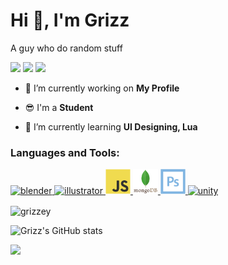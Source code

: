 <h1 align="left">Hi 👋, I'm Grizz</h1>
<p align="left">A guy who do random stuff</p>

![](https://komarev.com/ghpvc/?username=grizzey&label=Profile+Visits&style=for-the-badge) ![](https://img.shields.io/badge/Roblox%20Profile-4Hoursleft-red?style=for-the-badge&logo=roblox) ![](https://img.shields.io/badge/Twitter%20Profile-@Grizz__Oofficial-blue?style=for-the-badge&logo=twitter)
<!---https://yhype.me/github/profile-views--->

- 🔭 I’m currently working on **My Profile**

- 😎 I'm a **Student**

- 🌱 I’m currently learning **UI Designing, Lua**

<h3 align="left">Languages and Tools:</h3>
<p align="left"> <a href="https://www.blender.org/" target="_blank" rel="noreferrer"> <img src="https://download.blender.org/branding/community/blender_community_badge_white.svg" alt="blender" width="40" height="40"/> </a> <a href="https://www.adobe.com/in/products/illustrator.html" target="_blank" rel="noreferrer"> <img src="https://www.vectorlogo.zone/logos/adobe_illustrator/adobe_illustrator-icon.svg" alt="illustrator" width="40" height="40"/> </a> <a href="https://developer.mozilla.org/en-US/docs/Web/JavaScript" target="_blank" rel="noreferrer"> <img src="https://raw.githubusercontent.com/devicons/devicon/master/icons/javascript/javascript-original.svg" alt="javascript" width="40" height="40"/> </a> <a href="https://www.mongodb.com/" target="_blank" rel="noreferrer"> <img src="https://raw.githubusercontent.com/devicons/devicon/master/icons/mongodb/mongodb-original-wordmark.svg" alt="mongodb" width="40" height="40"/> </a> <a href="https://www.photoshop.com/en" target="_blank" rel="noreferrer"> <img src="https://raw.githubusercontent.com/devicons/devicon/master/icons/photoshop/photoshop-line.svg" alt="photoshop" width="40" height="40"/> </a> <a href="https://unity.com/" target="_blank" rel="noreferrer"> <img src="https://www.vectorlogo.zone/logos/unity3d/unity3d-icon.svg" alt="unity" width="40" height="40"/> </a> </p>

<div id="stats"style="width:100%">
<p><img align="center" src="https://github-readme-stats.vercel.app/api/top-langs?username=grizzey&theme=gruvbox&show_icons=true&locale=en&" alt="grizzey" /></p>

![Grizz's GitHub stats](https://github-readme-stats.vercel.app/api?username=grizzey&theme=gruvbox&show_icons=true)
</div>

![](https://hit.yhype.me/github/profile?user_id=73973192)
